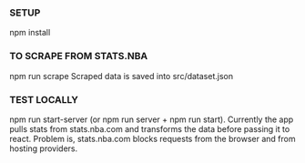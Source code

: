 ### SETUP

npm install

### TO SCRAPE FROM STATS.NBA

npm run scrape
Scraped data is saved into src/dataset.json

### TEST LOCALLY

npm run start-server (or npm run server + npm run start). Currently the app pulls stats from stats.nba.com and transforms the data before passing it to react. Problem is, stats.nba.com blocks requests from the browser and from hosting providers.

